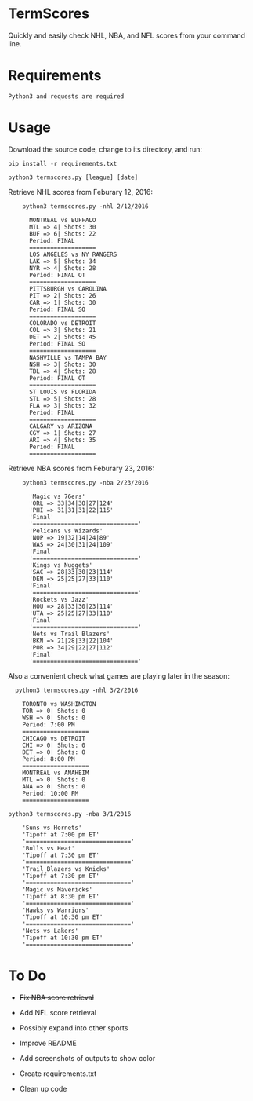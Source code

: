 # TermScores
Quickly and easily check NHL, NBA, and NFL scores from your command line.

# Requirements
    Python3 and requests are required
    
    
# Usage
    
Download the source code, change to its directory, and run:
    
    pip install -r requirements.txt
    
    python3 termscores.py [league] [date]
    
  Retrieve NHL scores from Feburary 12, 2016:
        
        python3 termscores.py -nhl 2/12/2016

          MONTREAL vs BUFFALO
          MTL => 4| Shots: 30
          BUF => 6| Shots: 22
          Period: FINAL
          ===================
          LOS ANGELES vs NY RANGERS
          LAK => 5| Shots: 34
          NYR => 4| Shots: 28
          Period: FINAL OT
          ===================
          PITTSBURGH vs CAROLINA
          PIT => 2| Shots: 26
          CAR => 1| Shots: 30
          Period: FINAL SO
          ===================
          COLORADO vs DETROIT
          COL => 3| Shots: 21
          DET => 2| Shots: 45
          Period: FINAL SO
          ===================
          NASHVILLE vs TAMPA BAY
          NSH => 3| Shots: 30
          TBL => 4| Shots: 28
          Period: FINAL OT
          ===================
          ST LOUIS vs FLORIDA
          STL => 5| Shots: 28
          FLA => 3| Shots: 32
          Period: FINAL
          ===================
          CALGARY vs ARIZONA
          CGY => 1| Shots: 27
          ARI => 4| Shots: 35
          Period: FINAL
          ===================
          
Retrieve NBA scores from Feburary 23, 2016:
        
        python3 termscores.py -nba 2/23/2016
        
          'Magic vs 76ers'
          'ORL => 33|34|30|27|124'
          'PHI => 31|31|31|22|115'
          'Final'
          '=============================='
          'Pelicans vs Wizards'
          'NOP => 19|32|14|24|89'
          'WAS => 24|30|31|24|109'
          'Final'
          '=============================='
          'Kings vs Nuggets'
          'SAC => 28|33|30|23|114'
          'DEN => 25|25|27|33|110'
          'Final'
          '=============================='
          'Rockets vs Jazz'
          'HOU => 28|33|30|23|114'
          'UTA => 25|25|27|33|110'
          'Final'
          '=============================='
          'Nets vs Trail Blazers'
          'BKN => 21|28|33|22|104'
          'POR => 34|29|22|27|112'
          'Final'
          '=============================='
            
  Also a convenient check what games are playing later in the season:
        
      python3 termscores.py -nhl 3/2/2016
      
        TORONTO vs WASHINGTON
        TOR => 0| Shots: 0
        WSH => 0| Shots: 0
        Period: 7:00 PM
        ===================
        CHICAGO vs DETROIT
        CHI => 0| Shots: 0
        DET => 0| Shots: 0
        Period: 8:00 PM
        ===================
        MONTREAL vs ANAHEIM
        MTL => 0| Shots: 0
        ANA => 0| Shots: 0
        Period: 10:00 PM
        ===================
        
    python3 termscores.py -nba 3/1/2016
    
        'Suns vs Hornets'
        'Tipoff at 7:00 pm ET'
        '=============================='
        'Bulls vs Heat'
        'Tipoff at 7:30 pm ET'
        '=============================='
        'Trail Blazers vs Knicks'
        'Tipoff at 7:30 pm ET'
        '=============================='
        'Magic vs Mavericks'
        'Tipoff at 8:30 pm ET'
        '=============================='
        'Hawks vs Warriors'
        'Tipoff at 10:30 pm ET'
        '=============================='
        'Nets vs Lakers'
        'Tipoff at 10:30 pm ET'
        '=============================='
# To Do
  
* ~~Fix NBA score retrieval~~ 
  
* Add NFL score retrieval
  
* Possibly expand into other sports
  
* Improve README

* Add screenshots of outputs to show color

* ~~Create requirements.txt~~

* Clean up code
  
  
